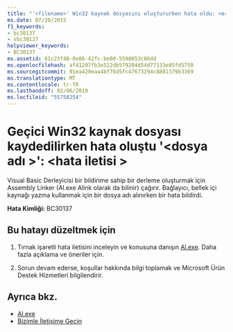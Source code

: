 ```yaml
---
title: "'<filename>' Win32 kaynak dosyasını oluştururken hata oldu: <error message>"
ms.date: 07/20/2015
f1_keywords:
- bc30137
- vbc30137
helpviewer_keywords:
- BC30137
ms.assetid: 61c23f48-0e06-42fc-be00-5598053c86dd
ms.openlocfilehash: af41297fb3e512db579204d54d77133e85fd5758
ms.sourcegitcommit: 01ea420eaa4bf76d5fc47673294c8881379b3369
ms.translationtype: MT
ms.contentlocale: tr-TR
ms.lasthandoff: 02/06/2019
ms.locfileid: "55758254"
---
```

# <a name="error-saving-temporary-win32-resource-file-filename-error-message"></a>Geçici Win32 kaynak dosyası kaydedilirken hata oluştu '\<dosya adı >': \<hata iletisi >
Visual Basic Derleyicisi bir bildirime sahip bir derleme oluşturmak için Assembly Linker (Al.exe Alink olarak da bilinir) çağırır. Bağlayıcı, bellek içi kaynağı yazma kullanmak için bir dosya adı alınırken bir hata bildirdi.  
  
 **Hata Kimliği:** BC30137  
  
## <a name="to-correct-this-error"></a>Bu hatayı düzeltmek için  
  
1.  Tırnak işaretli hata iletisini inceleyin ve konusuna danışın [Al.exe](../../../framework/tools/al-exe-assembly-linker.md). Daha fazla açıklama ve öneriler için.  
  
2.  Sorun devam ederse, koşullar hakkında bilgi toplamak ve Microsoft Ürün Destek Hizmetleri bilgilendirir.  
  
## <a name="see-also"></a>Ayrıca bkz.

- [Al.exe](../../../framework/tools/al-exe-assembly-linker.md)
- [Bizimle İletişime Geçin](/visualstudio/ide/talk-to-us)
